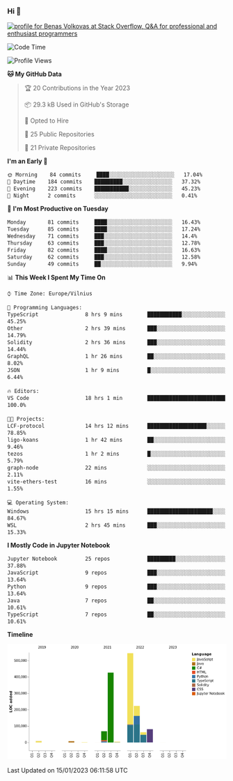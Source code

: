 ### Hi 👋
<a href="https://stackoverflow.com/users/14954249/benas-volkovas"><img src="https://stackoverflow.com/users/flair/14954249.png?theme=dark" width="208" height="58" alt="profile for Benas Volkovas at Stack Overflow, Q&amp;A for professional and enthusiast programmers" title="profile for Benas Volkovas at Stack Overflow, Q&amp;A for professional and enthusiast programmers"></a>

<!--START_SECTION:waka-->
![Code Time](http://img.shields.io/badge/Code%20Time-1%2C207%20hrs%2023%20mins-blue)

![Profile Views](http://img.shields.io/badge/Profile%20Views-5-blue)

**🐱 My GitHub Data** 

> 🏆 20 Contributions in the Year 2023
 > 
> 📦 29.3 kB Used in GitHub's Storage 
 > 
> 💼 Opted to Hire
 > 
> 📜 25 Public Repositories 
 > 
> 🔑 21 Private Repositories  
 > 
**I'm an Early 🐤** 

```text
🌞 Morning    84 commits     ████░░░░░░░░░░░░░░░░░░░░░   17.04% 
🌆 Daytime    184 commits    █████████░░░░░░░░░░░░░░░░   37.32% 
🌃 Evening    223 commits    ███████████░░░░░░░░░░░░░░   45.23% 
🌙 Night      2 commits      ░░░░░░░░░░░░░░░░░░░░░░░░░   0.41%

```
📅 **I'm Most Productive on Tuesday** 

```text
Monday       81 commits     ████░░░░░░░░░░░░░░░░░░░░░   16.43% 
Tuesday      85 commits     ████░░░░░░░░░░░░░░░░░░░░░   17.24% 
Wednesday    71 commits     ███░░░░░░░░░░░░░░░░░░░░░░   14.4% 
Thursday     63 commits     ███░░░░░░░░░░░░░░░░░░░░░░   12.78% 
Friday       82 commits     ████░░░░░░░░░░░░░░░░░░░░░   16.63% 
Saturday     62 commits     ███░░░░░░░░░░░░░░░░░░░░░░   12.58% 
Sunday       49 commits     ██░░░░░░░░░░░░░░░░░░░░░░░   9.94%

```


📊 **This Week I Spent My Time On** 

```text
⌚︎ Time Zone: Europe/Vilnius

💬 Programming Languages: 
TypeScript               8 hrs 9 mins        ███████████░░░░░░░░░░░░░░   45.25% 
Other                    2 hrs 39 mins       ███░░░░░░░░░░░░░░░░░░░░░░   14.79% 
Solidity                 2 hrs 36 mins       ███░░░░░░░░░░░░░░░░░░░░░░   14.44% 
GraphQL                  1 hr 26 mins        ██░░░░░░░░░░░░░░░░░░░░░░░   8.02% 
JSON                     1 hr 9 mins         █░░░░░░░░░░░░░░░░░░░░░░░░   6.44%

🔥 Editors: 
VS Code                  18 hrs 1 min        █████████████████████████   100.0%

🐱‍💻 Projects: 
LCF-protocol             14 hrs 12 mins      ███████████████████░░░░░░   78.85% 
ligo-koans               1 hr 42 mins        ██░░░░░░░░░░░░░░░░░░░░░░░   9.46% 
tezos                    1 hr 2 mins         █░░░░░░░░░░░░░░░░░░░░░░░░   5.79% 
graph-node               22 mins             ░░░░░░░░░░░░░░░░░░░░░░░░░   2.11% 
vite-ethers-test         16 mins             ░░░░░░░░░░░░░░░░░░░░░░░░░   1.55%

💻 Operating System: 
Windows                  15 hrs 15 mins      █████████████████████░░░░   84.67% 
WSL                      2 hrs 45 mins       ███░░░░░░░░░░░░░░░░░░░░░░   15.33%

```

**I Mostly Code in Jupyter Notebook** 

```text
Jupyter Notebook         25 repos            █████████░░░░░░░░░░░░░░░░   37.88% 
JavaScript               9 repos             ███░░░░░░░░░░░░░░░░░░░░░░   13.64% 
Python                   9 repos             ███░░░░░░░░░░░░░░░░░░░░░░   13.64% 
Java                     7 repos             ██░░░░░░░░░░░░░░░░░░░░░░░   10.61% 
TypeScript               7 repos             ██░░░░░░░░░░░░░░░░░░░░░░░   10.61%

```


**Timeline**

![Chart not found](https://raw.githubusercontent.com/BenasVolkovas/BenasVolkovas/main/charts/bar_graph.png) 


 Last Updated on 15/01/2023 06:11:58 UTC
<!--END_SECTION:waka-->
